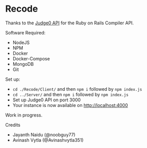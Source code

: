 # Recode

Thanks to the [Judge0 API](https://github.com/Judge0/api) for the Ruby on Rails Compiler API.

Software Required:

- NodeJS
- NPM
- Docker
- Docker-Compose
- MongoDB
- Git

Set up:

- `cd ./Recode/Client/` and then `npm i` followed by `npm index.js`
- `cd ../Server/` and then `npm i` followed by `npm index.js`
- Set up Judge0 API on port 3000
- Your instance is now available on [http://localhost:4000](http://localhost:4000)

Work in progress.

Credits

- Jayanth Naidu (@noobguy77)
- Avinash Vytla (@Avinashvytla351)
